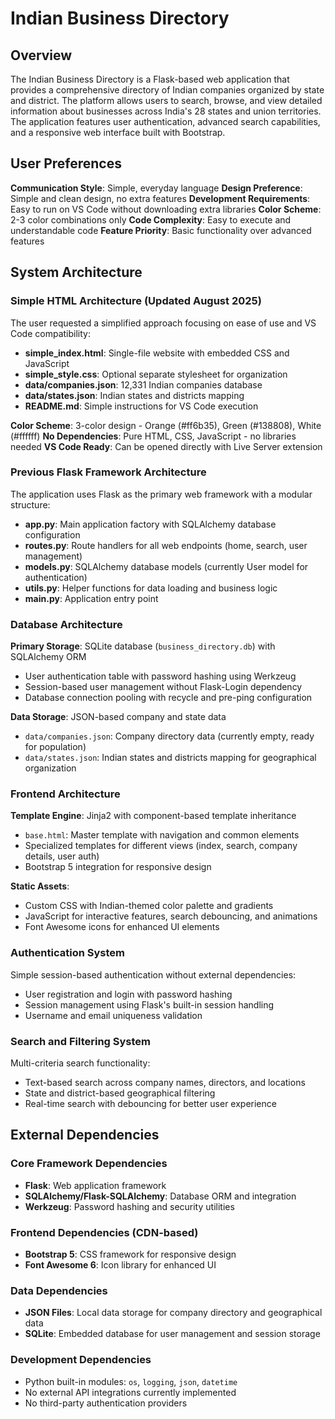 # Indian Business Directory

## Overview

The Indian Business Directory is a Flask-based web application that provides a comprehensive directory of Indian companies organized by state and district. The platform allows users to search, browse, and view detailed information about businesses across India's 28 states and union territories. The application features user authentication, advanced search capabilities, and a responsive web interface built with Bootstrap.

## User Preferences

**Communication Style**: Simple, everyday language
**Design Preference**: Simple and clean design, no extra features
**Development Requirements**: Easy to run on VS Code without downloading extra libraries
**Color Scheme**: 2-3 color combinations only
**Code Complexity**: Easy to execute and understandable code
**Feature Priority**: Basic functionality over advanced features

## System Architecture

### Simple HTML Architecture (Updated August 2025)
The user requested a simplified approach focusing on ease of use and VS Code compatibility:
- **simple_index.html**: Single-file website with embedded CSS and JavaScript
- **simple_style.css**: Optional separate stylesheet for organization
- **data/companies.json**: 12,331 Indian companies database
- **data/states.json**: Indian states and districts mapping
- **README.md**: Simple instructions for VS Code execution

**Color Scheme**: 3-color design - Orange (#ff6b35), Green (#138808), White (#ffffff)
**No Dependencies**: Pure HTML, CSS, JavaScript - no libraries needed
**VS Code Ready**: Can be opened directly with Live Server extension

### Previous Flask Framework Architecture
The application uses Flask as the primary web framework with a modular structure:
- **app.py**: Main application factory with SQLAlchemy database configuration
- **routes.py**: Route handlers for all web endpoints (home, search, user management)
- **models.py**: SQLAlchemy database models (currently User model for authentication)
- **utils.py**: Helper functions for data loading and business logic
- **main.py**: Application entry point

### Database Architecture
**Primary Storage**: SQLite database (`business_directory.db`) with SQLAlchemy ORM
- User authentication table with password hashing using Werkzeug
- Session-based user management without Flask-Login dependency
- Database connection pooling with recycle and pre-ping configuration

**Data Storage**: JSON-based company and state data
- `data/companies.json`: Company directory data (currently empty, ready for population)
- `data/states.json`: Indian states and districts mapping for geographical organization

### Frontend Architecture
**Template Engine**: Jinja2 with component-based template inheritance
- `base.html`: Master template with navigation and common elements
- Specialized templates for different views (index, search, company details, user auth)
- Bootstrap 5 integration for responsive design

**Static Assets**: 
- Custom CSS with Indian-themed color palette and gradients
- JavaScript for interactive features, search debouncing, and animations
- Font Awesome icons for enhanced UI elements

### Authentication System
Simple session-based authentication without external dependencies:
- User registration and login with password hashing
- Session management using Flask's built-in session handling
- Username and email uniqueness validation

### Search and Filtering System
Multi-criteria search functionality:
- Text-based search across company names, directors, and locations
- State and district-based geographical filtering
- Real-time search with debouncing for better user experience

## External Dependencies

### Core Framework Dependencies
- **Flask**: Web application framework
- **SQLAlchemy/Flask-SQLAlchemy**: Database ORM and integration
- **Werkzeug**: Password hashing and security utilities

### Frontend Dependencies (CDN-based)
- **Bootstrap 5**: CSS framework for responsive design
- **Font Awesome 6**: Icon library for enhanced UI

### Data Dependencies
- **JSON Files**: Local data storage for company directory and geographical data
- **SQLite**: Embedded database for user management and session storage

### Development Dependencies
- Python built-in modules: `os`, `logging`, `json`, `datetime`
- No external API integrations currently implemented
- No third-party authentication providers